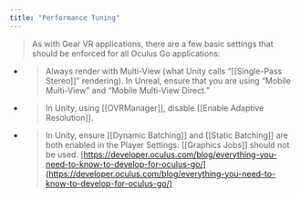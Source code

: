 ```yaml
---
title: "Performance Tuning"
---
```


> As with Gear VR applications, there are a few basic settings that should be enforced for all Oculus Go applications:

- > Always render with Multi-View (what Unity calls “[[Single-Pass Stereo]]” rendering). In Unreal, ensure that you are using “Mobile Multi-View” and “Mobile Multi-View Direct.”
- > In Unity, using [[OVRManager]], disable [[Enable Adaptive Resolution]].
- > In Unity, ensure [[Dynamic Batching]] and [[Static Batching]] are both enabled in the Player Settings. [[Graphics Jobs]] should not be used.
[https://developer.oculus.com/blog/everything-you-need-to-know-to-develop-for-oculus-go/](https://developer.oculus.com/blog/everything-you-need-to-know-to-develop-for-oculus-go/)
